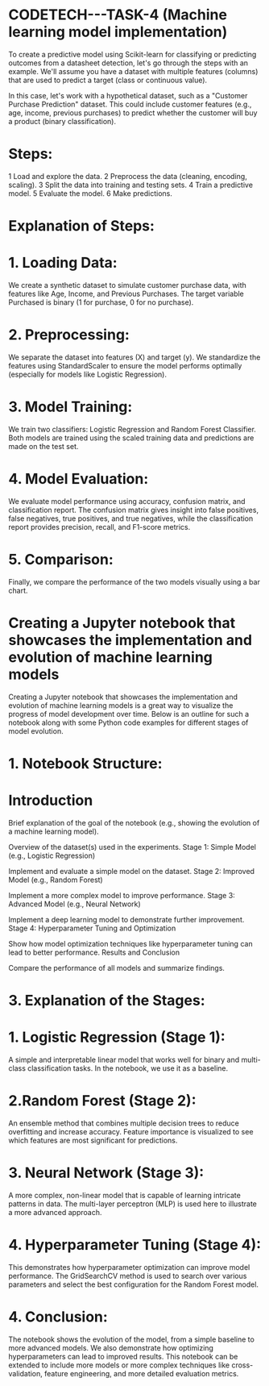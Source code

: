 # CODETECH---TASK-4 (Machine learning model implementation)

To create a predictive model using Scikit-learn for classifying or predicting outcomes from a datasheet detection, let's go through the steps with an example. We'll assume you have a dataset with multiple features (columns) that are used to predict a target (class or continuous value).

In this case, let's work with a hypothetical dataset, such as a "Customer Purchase Prediction" dataset. This could include customer features (e.g., age, income, previous purchases) to predict whether the customer will buy a product (binary classification).

# Steps:
1 Load and explore the data.
2 Preprocess the data (cleaning, encoding, scaling).
3 Split the data into training and testing sets.
4 Train a predictive model.
5 Evaluate the model.
6 Make predictions.

# Explanation of Steps:
# 1. Loading Data:

We create a synthetic dataset to simulate customer purchase data, with features like Age, Income, and Previous Purchases. The target variable Purchased is binary (1 for purchase, 0 for no purchase).

# 2. Preprocessing:

We separate the dataset into features (X) and target (y).
We standardize the features using StandardScaler to ensure the model performs optimally (especially for models like Logistic Regression).

# 3. Model Training:

We train two classifiers: Logistic Regression and Random Forest Classifier.
Both models are trained using the scaled training data and predictions are made on the test set.
# 4. Model Evaluation:

We evaluate model performance using accuracy, confusion matrix, and classification report. The confusion matrix gives insight into false positives, false negatives, true positives, and true negatives, while the classification report provides precision, recall, and F1-score metrics.
# 5. Comparison:

Finally, we compare the performance of the two models visually using a bar chart.




# Creating a Jupyter notebook that showcases the implementation and evolution of machine learning models

Creating a Jupyter notebook that showcases the implementation and evolution of machine learning models is a great way to visualize the progress of model development over time. Below is an outline for such a notebook along with some Python code examples for different stages of model evolution.

# 1. Notebook Structure:

# Introduction

Brief explanation of the goal of the notebook (e.g., showing the evolution of a machine learning model).

Overview of the dataset(s) used in the experiments.
Stage 1: Simple Model (e.g., Logistic Regression)

Implement and evaluate a simple model on the dataset.
Stage 2: Improved Model (e.g., Random Forest)

Implement a more complex model to improve performance.
Stage 3: Advanced Model (e.g., Neural Network)

Implement a deep learning model to demonstrate further improvement.
Stage 4: Hyperparameter Tuning and Optimization

Show how model optimization techniques like hyperparameter tuning can lead to better performance.
Results and Conclusion

Compare the performance of all models and summarize findings.

# 3. Explanation of the Stages:
# 1. Logistic Regression (Stage 1):

A simple and interpretable linear model that works well for binary and multi-class classification tasks.
In the notebook, we use it as a baseline.
# 2.Random Forest (Stage 2):

An ensemble method that combines multiple decision trees to reduce overfitting and increase accuracy.
Feature importance is visualized to see which features are most significant for predictions.
# 3. Neural Network (Stage 3):

A more complex, non-linear model that is capable of learning intricate patterns in data.
The multi-layer perceptron (MLP) is used here to illustrate a more advanced approach.
# 4. Hyperparameter Tuning (Stage 4):

This demonstrates how hyperparameter optimization can improve model performance.
The GridSearchCV method is used to search over various parameters and select the best configuration for the Random Forest model.
# 4. Conclusion:
The notebook shows the evolution of the model, from a simple baseline to more advanced models.
We also demonstrate how optimizing hyperparameters can lead to improved results.
This notebook can be extended to include more models or more complex techniques like cross-validation, feature engineering, and more detailed evaluation metrics.

